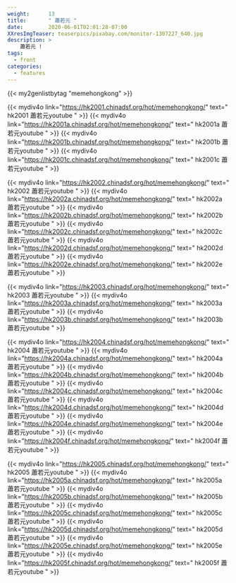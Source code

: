```yaml
---
weight:      13
title:       " 蕭若元 "
date:        2020-06-01T02:01:28-07:00
XXresImgTeaser: teaserpics/pixabay.com/monitor-1307227_640.jpg
description: >
    蕭若元 !
tags:
  - front
categories:
  - features
---
```


{{< my2genlistbytag "memehongkong" >}}

{{< mydiv4o link="https://hk2001.chinadsf.org/hot/memehongkong/"  text=" hk2001  蕭若元youtube " >}}
{{< mydiv4o link="https://hk2001a.chinadsf.org/hot/memehongkong/" text=" hk2001a  蕭若元youtube " >}}
{{< mydiv4o link="https://hk2001b.chinadsf.org/hot/memehongkong/" text=" hk2001b  蕭若元youtube " >}}
{{< mydiv4o link="https://hk2001c.chinadsf.org/hot/memehongkong/" text=" hk2001c  蕭若元youtube " >}}

{{< mydiv4o link="https://hk2002.chinadsf.org/hot/memehongkong/"  text=" hk2002  蕭若元youtube " >}}
{{< mydiv4o link="https://hk2002a.chinadsf.org/hot/memehongkong/" text=" hk2002a 蕭若元youtube " >}}
{{< mydiv4o link="https://hk2002b.chinadsf.org/hot/memehongkong/" text=" hk2002b 蕭若元youtube " >}}
{{< mydiv4o link="https://hk2002c.chinadsf.org/hot/memehongkong/" text=" hk2002c 蕭若元youtube " >}}
{{< mydiv4o link="https://hk2002d.chinadsf.org/hot/memehongkong/" text=" hk2002d 蕭若元youtube " >}}
{{< mydiv4o link="https://hk2002e.chinadsf.org/hot/memehongkong/" text=" hk2002e 蕭若元youtube " >}}

{{< mydiv4o link="https://hk2003.chinadsf.org/hot/memehongkong/"  text=" hk2003  蕭若元youtube " >}}
{{< mydiv4o link="https://hk2003a.chinadsf.org/hot/memehongkong/" text=" hk2003a 蕭若元youtube " >}}
{{< mydiv4o link="https://hk2003b.chinadsf.org/hot/memehongkong/" text=" hk2003b 蕭若元youtube " >}}

{{< mydiv4o link="https://hk2004.chinadsf.org/hot/memehongkong/"  text=" hk2004  蕭若元youtube " >}}
{{< mydiv4o link="https://hk2004a.chinadsf.org/hot/memehongkong/" text=" hk2004a 蕭若元youtube " >}}
{{< mydiv4o link="https://hk2004b.chinadsf.org/hot/memehongkong/" text=" hk2004b 蕭若元youtube " >}}
{{< mydiv4o link="https://hk2004c.chinadsf.org/hot/memehongkong/" text=" hk2004c 蕭若元youtube " >}}
{{< mydiv4o link="https://hk2004d.chinadsf.org/hot/memehongkong/" text=" hk2004d 蕭若元youtube " >}}
{{< mydiv4o link="https://hk2004e.chinadsf.org/hot/memehongkong/" text=" hk2004e 蕭若元youtube " >}}
{{< mydiv4o link="https://hk2004f.chinadsf.org/hot/memehongkong/" text=" hk2004f 蕭若元youtube " >}}


{{< mydiv4o link="https://hk2005.chinadsf.org/hot/memehongkong/"  text=" hk2005  蕭若元youtube " >}}
{{< mydiv4o link="https://hk2005a.chinadsf.org/hot/memehongkong/" text=" hk2005a 蕭若元youtube " >}}
{{< mydiv4o link="https://hk2005b.chinadsf.org/hot/memehongkong/" text=" hk2005b 蕭若元youtube " >}}
{{< mydiv4o link="https://hk2005c.chinadsf.org/hot/memehongkong/" text=" hk2005c 蕭若元youtube " >}}
{{< mydiv4o link="https://hk2005d.chinadsf.org/hot/memehongkong/" text=" hk2005d 蕭若元youtube " >}}
{{< mydiv4o link="https://hk2005e.chinadsf.org/hot/memehongkong/" text=" hk2005e 蕭若元youtube " >}}
{{< mydiv4o link="https://hk2005f.chinadsf.org/hot/memehongkong/" text=" hk2005f 蕭若元youtube " >}}


